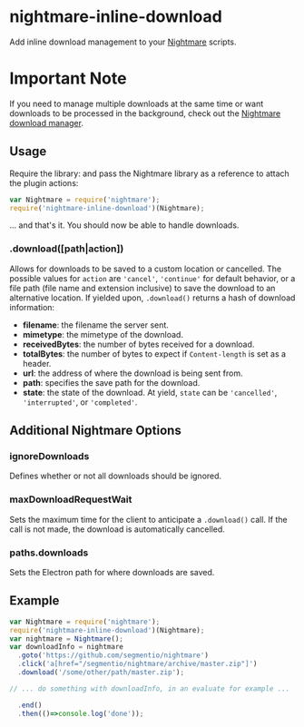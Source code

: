 nightmare-inline-download
======================

Add inline download management to your [Nightmare](http://github.com/segmentio/nightmare) scripts.

# Important Note
If you need to manage multiple downloads at the same time or want downloads to be processed in the background, check out the [Nightmare download manager](https://github.com/rosshinkley/nightmare-download-manager).

## Usage
Require the library: and pass the Nightmare library as a reference to attach the plugin actions:

```js
var Nightmare = require('nightmare');
require('nightmare-inline-download')(Nightmare);
```

... and that's it.  You should now be able to handle downloads.

### .download([path|action])

Allows for downloads to be saved to a custom location or cancelled.  The possible values for `action` are `'cancel'`, `'continue'` for default behavior, or a file path (file name and extension inclusive) to save the download to an alternative location.  If yielded upon, `.download()` returns a hash of download information:

* **filename**:  the filename the server sent.
* **mimetype**: the mimetype of the download.
* **receivedBytes**: the number of bytes received for a download.
* **totalBytes**: the number of bytes to expect if `Content-length` is set as a header.
* **url**: the address of where the download is being sent from.
* **path**: specifies the save path for the download.
* **state**: the state of the download.  At yield, `state` can be `'cancelled'`, `'interrupted'`, or `'completed'`.

## Additional Nightmare Options

### ignoreDownloads
Defines whether or not all downloads should be ignored.

### maxDownloadRequestWait
Sets the maximum time for the client to anticipate a `.download()` call.  If the call is not made, the download is automatically cancelled.

### paths.downloads
Sets the Electron path for where downloads are saved.

## Example

```javascript
var Nightmare = require('nightmare');
require('nightmare-inline-download')(Nightmare);
var nightmare = Nightmare();
var downloadInfo = nightmare
  .goto('https://github.com/segmentio/nightmare')
  .click('a[href="/segmentio/nightmare/archive/master.zip"]')
  .download('/some/other/path/master.zip');

// ... do something with downloadInfo, in an evaluate for example ...

  .end()
  .then(()=>console.log('done'));
```
